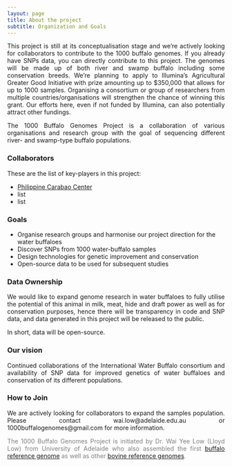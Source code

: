 ```yaml
---
layout: page
title: About the project
subtitle: Organization and Goals
---
```


<p><div style="text-align: justify">
This project is still at its conceptualisation stage and we’re actively looking for collaborators to contribute to the 1000 buffalo genomes. If you already have SNPs data, you can directly contribute to this project. The genomes will be made up of both river and swamp buffalo including some conservation breeds. We’re planning to apply to Illumina’s Agricultural Greater Good Initiative with prize amounting up to $350,000 that allows for up to 1000 samples. Organising a consortium or group of researchers from multiple countries/organisations will strengthen the chance of winning this grant. Our efforts here, even if not funded by Illumina, can also potentially attract other fundings.
</div></p>

<p><div style="text-align: justify">
The 1000 Buffalo Genomes Project is a collaboration of various organisations and research group with the goal of sequencing different river- and swamp-type buffalo populations.
</div></p>

### Collaborators
These are the list of key-players in this project:
- <a href="https://www.pcc.gov.ph/">Philippine Carabao Center</a>
- list
- list

### Goals
- Organise research groups and harmonise our project direction for the water buffaloes
- Discover SNPs from 1000 water-buffalo samples
- Design technologies for genetic improvement and conservation
- Open-source data to be used for subsequent studies

### Data Ownership
<div style="text-align: justify">
We would like to expand genome research in water buffaloes to fully utilise the potential of this animal in milk, meat, hide and draft power as well as for conservation purposes, hence there will be transparency in code and SNP data, and data generated in this project will be released to the public.

In short, data will be open-source.
</div>

### Our vision
<div style="text-align: justify">
Continued collaborations of the International Water Buffalo consortium and availability of SNP data for improved genetics of water buffaloes and conservation of its different populations.
</div>

### How to Join
<p> <div style="text-align: justify">
We are actively looking for collaborators to expand the samples population. Please contact wai.low@adelaide.edu.au or 1000buffalogenomes@gmail.com for more information.
</div> </p>

<p> <div style="text-align: justify"> <span style="color:gray">
The 1000 Buffalo Genomes Project is initiated by Dr. Wai Yee Low (Lloyd Low) from University of Adelaide who also assembled the first <a href="https://www.nature.com/articles/s41467-018-08260-0">buffalo reference genome</a> as well as other <a href="https://www.nature.com/articles/s41467-020-15848-y">bovine reference genomes</a>.</span>